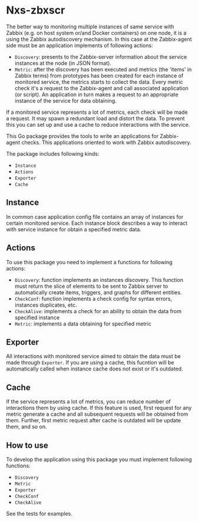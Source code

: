 # Nxs-zbxscr

The better way to monitoring multiple instances of same service with Zabbix (e.g. on host system or/and Docker containers) on one node, it is a using the Zabbix autodiscovery mechanism.
In this case at the Zabbix-agent side must be an application implements of following actions:
* `Discovery`: presents to the Zabbix-server information about the service instances at the node (in JSON format).
* `Metric`: after the discovery has been executed and metrics (the 'items' in Zabbix terms) from prototypes has been created for each instance of monitored service, the metrics starts to collect the data. Every metric check it's a request to the Zabbix-agent and call associated application (or script). An application in turn makes a request to an appropriate instance of the service for data obtaining.

If a monitored service represents a lot of metrics, each check will be made a request. It may spawn a redundant load and distort the data. To prevent this you can set up and use a cache to reduce interactions with the service.

This Go package provides the tools to write an applications for Zabbix-agent checks. This applications oriented to work with Zabbix autodiscovery.

The package includes following kinds:
* `Instance`
* `Actions`
* `Exporter`
* `Cache`

## Instance

In common case application config file contains an array of instances for certain monitored service. Each instance block describes a way to interact with service instance for obtain a specified metric data.

## Actions

To use this package you need to implement a functions for following actions:
* `Discovery`: function implements an instances discovery. This function must return the slice of elements to be sent to Zabbix server to automatically create items, triggers, and graphs for different entities.
* `CheckConf`: function implements a check config for syntax errors, instances duplicates, etc.
* `CheckAlive`: implements a check for an ability to obtain the data from specified instance
* `Metric`: implements a data obtaining for specified metric

## Exporter

All interactions with monitored service aimed to obtain the data must be made through `Exporter`. If you are using a cache, this fucntion will be automatically called when instance cache does not exist or it's outdated.

## Cache

If the service represents a lot of metrics, you can reduce number of interactions them by using cache. If this feature is used, first request for any metric generate a cache and all subsequent requests will be obtained from them. Further, first metric request after cache is outdated will be update them, and so on.

## How to use

To develop the application using this package you must implement following functions:
* `Discovery`
* `Metric`
* `Exporter`
* `CheckConf`
* `CheckAlive`

See the tests for examples.
